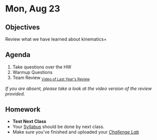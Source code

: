 Mon, Aug 23
=========  

Objectives
------------
Review what we have learned about kinematics+

Agenda  
---------  

 1. Take questions over the HW
 2. Warmup Questions
 3. Team Review <sub>[Video of Last Year's Review][rev]</sub>


*If you are absent, please take a look at the video version of the review provided.*


Homework
-------------  
- **Test Next Class**
- Your [Syllabus](https://avon.schoology.com/course/5138386902/materials?f=469192557) should be done by next class.
- Make sure you've finished and uploaded your [*Challenge Lab*][lab]

[lab]: https://avon.schoology.com/assignment/5217769944/
[rev]: https://avon.schoology.com/course/5138386902/materials/gp/5221512510
<!--stackedit_data:
eyJoaXN0b3J5IjpbNzcxMTA5MDE5LC0yMDk5Nzc1MjI1LC0xOD
Q3MDk1MjMwLDE5NTkyMTcxNzMsNTc4ODUxMzM4LC0xOTc3NjAw
NjQ1LC0xNDYxNzIxNjQ3LC0xMjk2MTUxNTA4LC0xMTM5NzY1OT
M2LDQ4NTUzMTMyNywtMzgwMDMzOTksLTc4ODA2MjMsLTQ1Mjcx
OTEzNCwtODQ0Mzg2NSwtMTExMzU4ODcwLDE0NDI4NjY5NjUsLT
k0MDMyMjk4NiwtNzc4Mjg4MDI2LDU0NjMzMTgyMyw1NjE2MjI2
OThdfQ==
-->